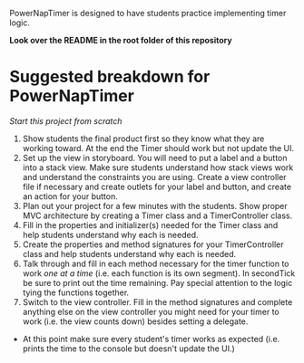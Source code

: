 PowerNapTimer is designed to have students practice implementing timer logic.

**Look over the README in the root folder of this repository**

# Suggested breakdown for PowerNapTimer

*Start this project from scratch*

1. Show students the final product first so they know what they are working toward. At the end the Timer should work but not update the UI.
1. Set up the view in storyboard. You will need to put a label and a button into a stack view. Make sure students understand how stack views work and understand the constraints you are using. Create a view controller file if necessary and create outlets for your label and button, and create an action for your button.
2. Plan out your project for a few minutes with the students. Show proper MVC architecture by creating a Timer class and a TimerController class. 
3. Fill in the properties and initializer(s) needed for the Timer class and help students understand why each is needed.
3. Create the properties and method signatures for your TimerController class and help students understand why each is needed.
4. Talk through and fill in each method necessary for the timer function to work *one at a time* (i.e. each function is its own segment). In secondTick be sure to print out the time remaining. Pay special attention to the logic tying the functions together.
6. Switch to the view controller. Fill in the method signatures and complete anything else on the view controller you might need for your timer to work (i.e. the view counts down) besides setting a delegate.
  * At this point make sure every student's timer works as expected (i.e. prints the time to the console but doesn't update the UI.) 
